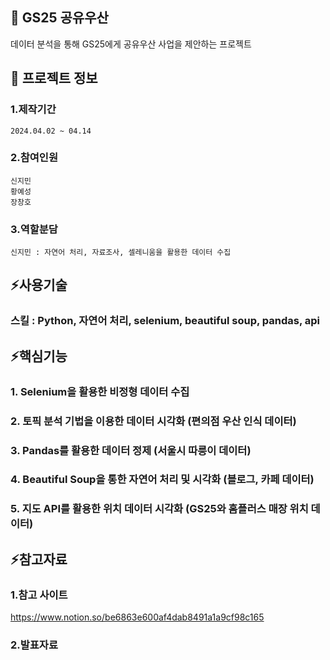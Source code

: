 

<!--## Hi there 👋
**jiminnnnnn/jiminnnnnn** is a ✨ _special_ ✨ repository because its `README.md` (this file) appears on your GitHub profile.

Here are some ideas to get you started:

- 🔭 I’m currently working on ...
- 🌱 I’m currently learning ...
- 👯 I’m looking to collaborate on ...
- 🤔 I’m looking for help with ...
- 💬 Ask me about ...
- 📫 How to reach me: ...
- 😄 Pronouns: ...
- ⚡ Fun fact: ...
-->


## 👋 GS25 공유우산 
데이터 분석을 통해 GS25에게 공유우산 사업을 제안하는 프로젝트

## 🌱 프로젝트 정보
### 1.제작기간
	2024.04.02 ~ 04.14
### 2.참여인원
	신지민
 	황예성
  	장창호
### 3.역할분담
	신지민 : 자연어 처리, 자료조사, 셀레니움을 활용한 데이터 수집

## ⚡사용기술
### 	스킬 : Python, 자연어 처리, selenium, beautiful soup, pandas, api

## ⚡핵심기능
### 	1. Selenium을 활용한 비정형 데이터 수집 
### 	2. 토픽 분석 기법을 이용한 데이터 시각화 (편의점 우산 인식 데이터)
### 	3. Pandas를 활용한 데이터 정제 (서울시 따릉이 데이터)
### 	4. Beautiful Soup을 통한 자연어 처리 및 시각화 (블로그, 카페 데이터)
### 	5. 지도 API를 활용한 위치 데이터 시각화 (GS25와 홈플러스 매장 위치 데이터)
   
## ⚡참고자료
### 	1.참고 사이트
<https://www.notion.so/be6863e600af4dab8491a1a9cf98c165>
### 	2.발표자료
 
